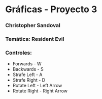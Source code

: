# Gráficas - Proyecto 3
### Christopher Sandoval
### Temática: Resident Evil

### Controles:
- Forwards - W
- Backwards - S
- Strafe Left - A
- Strafe Right - D
- Rotate Left - Left Arrow
- Rotate Right - Right Arrow
